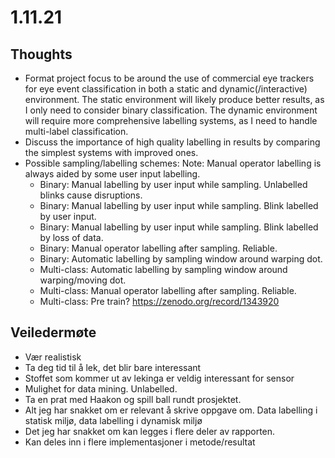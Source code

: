 # 1.11.21
## Thoughts
- Format project focus to be around the use of commercial eye trackers for eye event classification in both a static and dynamic(/interactive) environment. The static environment will likely produce better results, as I only need to consider binary classification. The dynamic environment will require more comprehensive labelling systems, as I need to handle multi-label classification.
- Discuss the importance of high quality labelling in results by comparing the simplest systems with improved ones.
- Possible sampling/labelling schemes: Note: Manual operator labelling is always aided by some user input labelling.
    - Binary: Manual labelling by user input while sampling. Unlabelled blinks cause disruptions.
    - Binary: Manual labelling by user input while sampling. Blink labelled by user input.
    - Binary: Manual labelling by user input while sampling. Blink labelled by loss of data.
    - Binary: Manual operator labelling after sampling. Reliable.
    - Binary: Automatic labelling by sampling window around warping dot.
    - Multi-class: Automatic labelling by sampling window around warping/moving dot.
    - Multi-class: Manual operator labelling after sampling. Reliable.
    - Multi-class: Pre train? https://zenodo.org/record/1343920

## Veiledermøte
- Vær realistisk
- Ta deg tid til å lek, det blir bare interessant
- Stoffet som kommer ut av lekinga er veldig interessant for sensor
- Mulighet for data mining. Unlabelled.
- Ta en prat med Haakon og spill ball rundt prosjektet.
- Alt jeg har snakket om er relevant å skrive oppgave om. Data labelling i statisk miljø, data labelling i dynamisk miljø
- Det jeg har snakket om kan legges i flere deler av rapporten.
- Kan deles inn i flere implementasjoner i metode/resultat